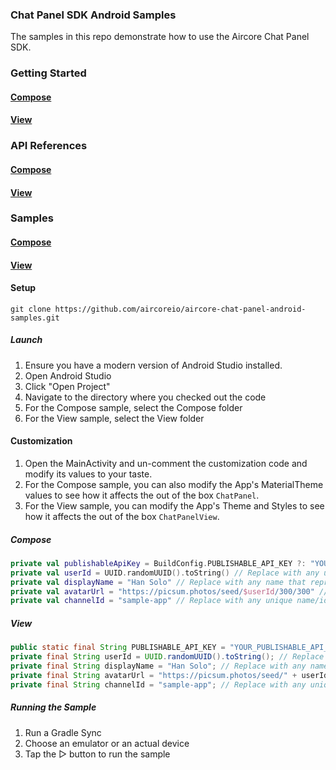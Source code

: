 
### Chat Panel SDK Android Samples
The samples in this repo demonstrate how to use the Aircore Chat Panel SDK.

### Getting Started

#### [Compose](https://docs.aircore.io/getting-started/sync-android-getting-started)
#### [View](https://docs.aircore.io/getting-started/sync-view-android-getting-started)

### API References

#### [Compose](https://docs.aircore.io/android/chat-panel/api-reference)
#### [View](https://docs.aircore.io/android/chat-panel-view/api-reference)

### Samples
#### [Compose](https://github.com/aircoreio/aircore-chat-panel-android-samples/tree/main/Compose)
#### [View](https://github.com/aircoreio/aircore-chat-panel-android-samples/tree/main/View)

#### Setup
```
git clone https://github.com/aircoreio/aircore-chat-panel-android-samples.git
```
##### Launch
1. Ensure you have a modern version of Android Studio installed.
2. Open Android Studio
3. Click "Open Project"
4. Navigate to the directory where you checked out the code
5. For the Compose sample, select the Compose folder
6. For the View sample, select the View folder

#### Customization
1. Open the MainActivity and un-comment the customization code and modify its values to your taste.
2. For the Compose sample, you can also modify the App's MaterialTheme values to see how it affects the out of the box `ChatPanel`.
3. For the View sample, you can modify the App's Theme and Styles to see how it affects the out of the box `ChatPanelView`.

##### Compose
```kotlin
private val publishableApiKey = BuildConfig.PUBLISHABLE_API_KEY ?: "YOUR_PUBLISHABLE_API_KEY_HERE" // Replace with a Publishable API Key from the developer dashboard.
private val userId = UUID.randomUUID().toString() // Replace with any unique ID that represents your user in your system.
private val displayName = "Han Solo" // Replace with any name that represents your user in your system.
private val avatarUrl = "https://picsum.photos/seed/$userId/300/300" // Replace with a url for a profile picture that represents your user in your system.
private val channelId = "sample-app" // Replace with any unique name/id that represents a channel in your system.
```
##### View
```java
public static final String PUBLISHABLE_API_KEY = "YOUR_PUBLISHABLE_API_KEY_HERE"; // Replace with a Publishable API Key from the developer dashboard.
private final String userId = UUID.randomUUID().toString(); // Replace with any unique ID that represents your user in your system.
private final String displayName = "Han Solo"; // Replace with any name that represents your user in your system.
private final String avatarUrl = "https://picsum.photos/seed/" + userId + "/300/300";  // Replace with a url for a profile picture that represents your user in your system.
private final String channelId = "sample-app"; // Replace with any unique name/id that represents a channel in your system.
```

##### Running the Sample
1. Run a Gradle Sync
2. Choose an emulator or an actual device
3. Tap the ▷ button to run the sample